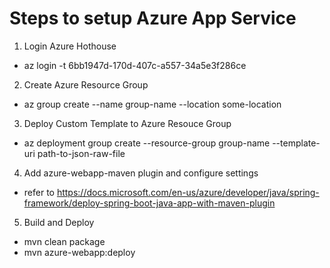 # Steps to setup Azure App Service

1. Login Azure Hothouse
- az login -t 6bb1947d-170d-407c-a557-34a5e3f286ce

2. Create Azure Resource Group
- az group create --name group-name --location some-location

3. Deploy Custom Template to Azure Resouce Group
- az deployment group create --resource-group group-name --template-uri path-to-json-raw-file

4. Add azure-webapp-maven plugin and configure settings
- refer to https://docs.microsoft.com/en-us/azure/developer/java/spring-framework/deploy-spring-boot-java-app-with-maven-plugin

5. Build and Deploy
- mvn clean package
- mvn azure-webapp:deploy

